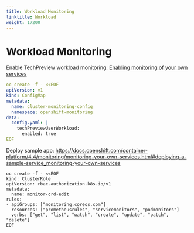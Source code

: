```yaml
---
title: Workload Monitoring
linktitle: Workload
weight: 17200
---
```


# Workload Monitoring

Enable TechPreview workload monitoring: [Enabling monitoring of your own services
](https://docs.openshift.com/container-platform/4.4/monitoring/monitoring-your-own-services.html#enabling-monitoring-of-your-own-services_monitoring-your-own-services)


```yaml
oc create -f - <<EOF
apiVersion: v1
kind: ConfigMap
metadata:
  name: cluster-monitoring-config
  namespace: openshift-monitoring
data:
  config.yaml: |
    techPreviewUserWorkload:
      enabled: true
EOF
```


Deploy sample app: https://docs.openshift.com/container-platform/4.4/monitoring/monitoring-your-own-services.html#deploying-a-sample-service_monitoring-your-own-services

```
oc create -f - <<EOF
kind: ClusterRole
apiVersion: rbac.authorization.k8s.io/v1
metadata:
  name: monitor-crd-edit
rules:
- apiGroups: ["monitoring.coreos.com"]
  resources: ["prometheusrules", "servicemonitors", "podmonitors"]
  verbs: ["get", "list", "watch", "create", "update", "patch", "delete"]
EOF
```